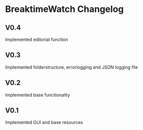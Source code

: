 # BreaktimeWatch Changelog

## V0.4
Implemented editorial function

## V0.3
Implemented folderstructure, errorlogging and JSON logging file

## V0.2
Implemented base functionality

## V0.1
Implemented GUI and base resources